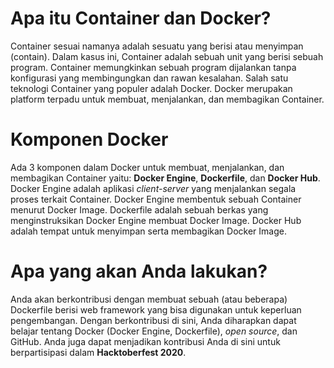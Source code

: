 # Apa itu Container dan Docker?
Container sesuai namanya adalah sesuatu yang berisi atau menyimpan (contain). Dalam kasus ini, Container adalah sebuah unit yang berisi sebuah program. Container memungkinkan sebuah program dijalankan tanpa konfigurasi yang membingungkan dan rawan kesalahan. Salah satu teknologi Container yang populer adalah Docker. Docker merupakan platform terpadu untuk membuat, menjalankan, dan membagikan Container.

# Komponen Docker
Ada 3 komponen dalam Docker untuk membuat, menjalankan, dan membagikan Container yaitu: **Docker Engine**, **Dockerfile**, dan **Docker Hub**. Docker Engine adalah aplikasi *client-server* yang menjalankan segala proses terkait Container. Docker Engine membentuk sebuah Container menurut Docker Image. Dockerfile adalah sebuah berkas yang menginstruksikan Docker Engine membuat Docker Image. Docker Hub adalah tempat untuk menyimpan serta membagikan Docker Image.

# Apa yang akan Anda lakukan?
Anda akan berkontribusi dengan membuat sebuah (atau beberapa) Dockerfile berisi web framework yang bisa digunakan untuk keperluan pengembangan. Dengan berkontribusi di sini, Anda diharapkan dapat belajar tentang Docker (Docker Engine, Dockerfile), *open source*, dan GitHub. Anda juga dapat menjadikan kontribusi Anda di sini untuk berpartisipasi dalam **Hacktoberfest 2020**.

